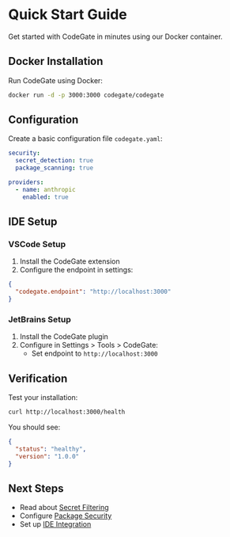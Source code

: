 # Quick Start Guide

Get started with CodeGate in minutes using our Docker container.

## Docker Installation

Run CodeGate using Docker:

```bash
docker run -d -p 3000:3000 codegate/codegate
```

## Configuration

Create a basic configuration file `codegate.yaml`:

```yaml
security:
  secret_detection: true
  package_scanning: true

providers:
  - name: anthropic
    enabled: true
```

## IDE Setup

### VSCode Setup

1. Install the CodeGate extension
2. Configure the endpoint in settings:

```json
{
  "codegate.endpoint": "http://localhost:3000"
}
```

### JetBrains Setup

1. Install the CodeGate plugin
2. Configure in Settings > Tools > CodeGate:
   - Set endpoint to `http://localhost:3000`

## Verification

Test your installation:

```bash
curl http://localhost:3000/health
```

You should see:

```json
{
  "status": "healthy",
  "version": "1.0.0"
}
```

## Next Steps

- Read about [Secret Filtering](/docs/features/secret-filtering)
- Configure [Package Security](/docs/features/package-security)
- Set up [IDE Integration](/docs/features/ide-integration)
